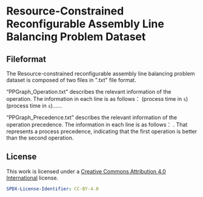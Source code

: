 # Resource-Constrained Reconfigurable Assembly Line Balancing Problem Dataset

## Fileformat

The Resource-constrained reconfigurable assembly line balancing problem dataset is composed of two files in ".txt" file format.

“PPGraph_Operation.txt” describes the relevant information of the operation.
The information in each line is as follows：<number of operation> <name of operation> <name of first resource>(process time in `s`) <name of second resource>(process time in `s`)……

“PPGraph_Precedence.txt” describes the relevant information of the operation precedence.
The information in each line is as follows：<first operation> <second operation>.
That represents a process precedence, indicating that the first operation is better than the second operation.

## License

This work is licensed under a [Creative Commons Attribution 4.0 International](https://creativecommons.org/licenses/by/4.0/) license.

```yaml
SPDX-License-Identifier: CC-BY-4.0
```

